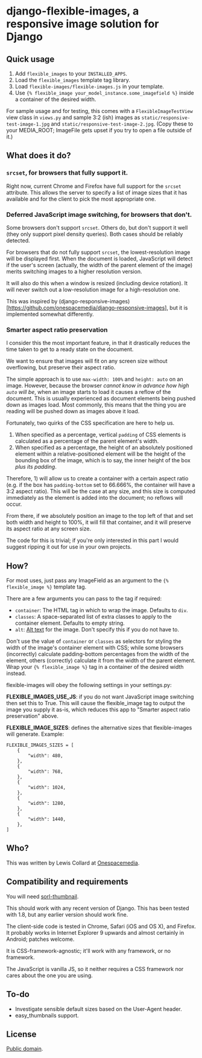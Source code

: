 # django-flexible-images, a responsive image solution for Django

## Quick usage

1. Add `flexible_images` to your `INSTALLED_APPS`.
2. Load the `flexible_images` template tag library.
3. Load `flexible-images/flexible-images.js` in your template.
4. Use `{% flexible_image your_model_instance.some_imagefield %}` inside a
   container of the desired width.

For sample usage and for testing, this comes with a `FlexibleImageTestView`
view class in `views.py` and sample 3:2 (ish) images as
`static/responsive-test-image-1.jpg` and
`static/responsive-test-image-2.jpg`. (Copy these to your MEDIA_ROOT;
ImageFile gets upset if you try to open a file outside of it.)

## What does it do?

### `srcset`, for browsers that fully support it.

Right now, current Chrome and Firefox have full support for the `srcset`
attribute. This allows the server to specify a list of image sizes that it
has available and for the client to pick the most appropriate one.

### Deferred JavaScript image switching, for browsers that don't.

Some browsers don't support `srcset`. Others do, but don't support it well
(they only support pixel density queries). Both cases should be reliably
detected.

For browsers that do not fully support `srcset`, the lowest-resolution image
will be displayed first. When the document is loaded, JavaScript will detect
if the user's screen (actually, the width of the parent element of the image)
merits switching images to a higher resolution version.

It will also do this when a window is resized (including device rotation). It
will never switch out a low-resolution image for a high-resolution one.

This was inspired by
(django-responsive-images)[https://github.com/onespacemedia/django-responsive-images],
but it is implemented somewhat differently.


### Smarter aspect ratio preservation

I consider this the most important feature, in that it drastically reduces
the time taken to get to a ready state on the document.

We want to ensure that images will fit on any screen size without overflowing,
but preserve their aspect ratio.

The simple approach is to use `max-width: 100%` and `height: auto` on an
image. However, because the browser *cannot know in advance how high
`auto` will be*, when an image starts to load it causes a reflow of the
document. This is usually experienced as document elements being pushed down
as images load. Most commonly, this means that the thing you are reading
will be pushed down as images above it load.

Fortunately, two quirks of the CSS specification are here to help us.

1. When specified as a percentage, vertical `padding` of CSS elements is
   calculated as a percentage of the parent element's width.
2. When specified as a percentage, the height of an absolutely positioned
   element within a relative-positioned element will be the height of the
   bounding box of the image, which is to say, the inner height of the box
   *plus its padding*.

Therefore, 1) will allow us to create a container with a certain aspect ratio
(e.g. if the box has `padding-bottom` set to 66.666%, the container will have
a 3:2 aspect ratio). This will be the case at any size, and this size is
computed immediately as the element is added into the document; no reflows
will occur.

From there, if we absolutely position an image to the top left of that and
set both width and height to 100%, it will fill that container, and it will
preserve its aspect ratio at any screen size.

The code for this is trivial; if you're only interested in this part I would
suggest ripping it out for use in your own projects.

## How?

For most uses, just pass any ImageField as an argument to the
`{% flexible_image %}` template tag.

There are a few arguments you can pass to the tag if required:

* `container`: The HTML tag in which to wrap the image. Defaults to `div`.
* `classes`: A space-separated list of extra classes to apply to the container
  element. Defaults to empty string.
* `alt`: [Alt text](https://en.wikipedia.org/wiki/Alt_attribute) for the
  image. Don't specify this if you do not have to.

Don't use the value of `container` or `classes` as selectors for styling the
width of the image's container element with CSS; while some browsers
(incorrectly) calculate padding-bottom percentages from the width of the
element, others (correctly) calculate it from the width of the parent element.
Wrap your `{% flexible_image %}` tag in a container of the desired width
instead.

flexible-images will obey the following settings in your settings.py:

**FLEXIBLE_IMAGES_USE_JS**: if you do not want JavaScript image switching then
set this to True. This will cause the flexible_image tag to output the image
you supply it as-is, which reduces this app to "Smarter aspect ratio
preservation" above.

**FLEXIBLE_IMAGE_SIZES**: defines the alternative sizes that flexible-images
will generate. Example:

```
FLEXIBLE_IMAGES_SIZES = [
    {
        "width": 480,
    },
    {
        "width": 768,
    },
    {
        "width": 1024,
    },
    {
        "width": 1280,
    },
    {
        "width": 1440,
    },
]
```

## Who?

This was written by Lewis Collard at
[Onespacemedia](http://www.onespacemedia.com/).

## Compatibility and requirements

You will need
[sorl-thumbnail](https://sorl-thumbnail.readthedocs.org).

This should work with any recent version of Django. This has been tested with
1.8, but any earlier version should work fine.

The client-side code is tested in Chrome, Safari (iOS and OS X), and Firefox.
It probably works in Internet Explorer 9 upwards and almost certainly in
Android; patches welcome.

It is CSS-framework-agnostic; it'll work with any framework, or no framework.

The JavaScript is vanilla JS, so it neither requires a CSS framework nor cares
about the one you are using.

## To-do

* Investigate sensible default sizes based on the User-Agent header.
* easy_thumbnails support.

## License

[Public domain](https://creativecommons.org/publicdomain/zero/1.0/).
